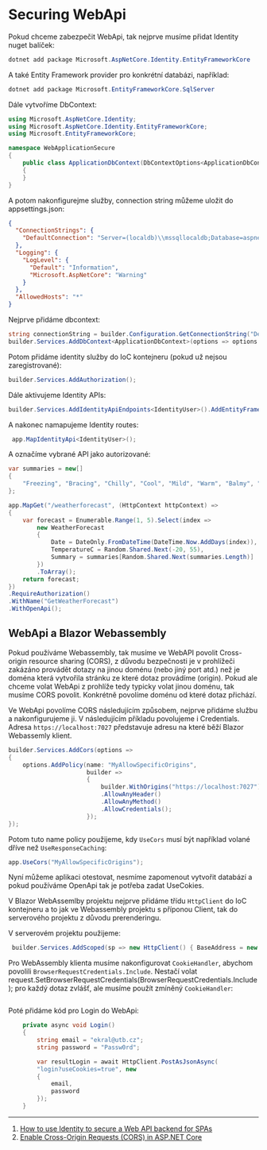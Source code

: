 # Securing WebApi

Pokud chceme zabezpečit WebApi, tak nejprve musíme přidat Identity nuget balíček:

```powershell
dotnet add package Microsoft.AspNetCore.Identity.EntityFrameworkCore
```

A také Entity Framework provider pro konkrétní databázi, například:

```powershell
dotnet add package Microsoft.EntityFrameworkCore.SqlServer
```

Dále vytvoříme DbContext:

```csharp
using Microsoft.AspNetCore.Identity;
using Microsoft.AspNetCore.Identity.EntityFrameworkCore;
using Microsoft.EntityFrameworkCore;

namespace WebApplicationSecure
{
    public class ApplicationDbContext(DbContextOptions<ApplicationDbContext> options) : IdentityDbContext<IdentityUser>(options)
    {
    }
}
```

A potom nakonfigurejme služby, connection string můžeme uložit do appsettings.json:

```json
{
  "ConnectionStrings": {
    "DefaultConnection": "Server=(localdb)\\mssqllocaldb;Database=aspnet-BlazorAppSSRSecurity-e4bca3b5-fe3b-4653-a233-0b79ae265fd4;Trusted_Connection=True;MultipleActiveResultSets=true"
  },
  "Logging": {
    "LogLevel": {
      "Default": "Information",
      "Microsoft.AspNetCore": "Warning"
    }
  },
  "AllowedHosts": "*"
}
```
Nejprve přidáme dbcontext:

```csharp
string connectionString = builder.Configuration.GetConnectionString("DefaultConnection") ?? throw new InvalidOperationException("Connection string 'DefaultConnection' not found.");
builder.Services.AddDbContext<ApplicationDbContext>(options => options.UseSqlServer(connectionString));
```

Potom přidáme identity služby do IoC kontejneru (pokud už nejsou zaregistrované):

```csharp
builder.Services.AddAuthorization();
```

Dále aktivujeme Identity APIs:

```csharp
builder.Services.AddIdentityApiEndpoints<IdentityUser>().AddEntityFrameworkStores<ApplicationDbContext>();
```

A nakonec namapujeme Identity routes:

```csharp
 app.MapIdentityApi<IdentityUser>();
```

A označíme vybrané API jako autorizované:

```csharp
var summaries = new[]
{
    "Freezing", "Bracing", "Chilly", "Cool", "Mild", "Warm", "Balmy", "Hot", "Sweltering", "Scorching"
};

app.MapGet("/weatherforecast", (HttpContext httpContext) =>
{
    var forecast = Enumerable.Range(1, 5).Select(index =>
        new WeatherForecast
        {
            Date = DateOnly.FromDateTime(DateTime.Now.AddDays(index)),
            TemperatureC = Random.Shared.Next(-20, 55),
            Summary = summaries[Random.Shared.Next(summaries.Length)]
        })
        .ToArray();
    return forecast;
})
.RequireAuthorization()
.WithName("GetWeatherForecast")
.WithOpenApi();
```

## WebApi a Blazor Webassembly

Pokud používáme Webassembly, tak musíme ve WebAPI povolit Cross-origin resource sharing (CORS), z důvodu bezpečnosti je v prohlížeči zakázáno provádět dotazy na jinou doménu (nebo jiný port atd.) než je doména která vytvořila stránku ze které dotaz provádíme (origin). Pokud ale chceme volat WebApi z prohlíže tedy typicky volat jinou doménu, tak musíme CORS povolit. Konkrétně povolíme doménu od které dotaz přichází.

Ve WebApi povolíme CORS následujícím způsobem, nejprve přidáme službu a nakonfigurujeme ji. V následujícím příkladu povolujeme i Credentials. Adresa ```https://localhost:7027``` představuje adresu na které běží Blazor Webassemly klient.

```csharp
builder.Services.AddCors(options =>
{
    options.AddPolicy(name: "MyAllowSpecificOrigins",
                      builder =>
                      {
                          builder.WithOrigins("https://localhost:7027")
                          .AllowAnyHeader()
                          .AllowAnyMethod()
                          .AllowCredentials();
                      });
});
```

Potom tuto name policy použijeme, kdy ```UseCors``` musí být například volané dříve než ```UseResponseCaching```: 

```csharp
app.UseCors("MyAllowSpecificOrigins");
```

Nyní můžeme aplikaci otestovat, nesmíme zapomenout vytvořit databází a pokud používáme OpenApi tak je potřeba zadat UseCokies.

V Blazor WebAssemlby projektu nejprve přidáme třídu ```HttpClient``` do IoC kontejneru a to jak ve Webassembly projektu s příponou Client, tak do serverového projektu z důvodu prerenderingu. 

V serverovém projektu použijeme:

```csharp
 builder.Services.AddScoped(sp => new HttpClient() { BaseAddress = new Uri("https://localhost:7125/") });
```

Pro WebAssembly klienta musíme nakonfigurovat ```CookieHandler```, abychom povolili ```BrowserRequestCredentials.Include```. Nestačí volat request.SetBrowserRequestCredentials(BrowserRequestCredentials.Include); pro každý dotaz zvlášť, ale musíme použít zmíněný ```CookieHandler```:

```csharp
```




Poté přidáme kód pro Login do WebApi:

```csharp
    private async void Login()
    {
        string email = "ekral@utb.cz";
        string password = "Passw0rd";

        var resultLogin = await HttpClient.PostAsJsonAsync(
        "login?useCookies=true", new
        {
            email,
            password
        });
    }
```

---
1. [How to use Identity to secure a Web API backend for SPAs](https://learn.microsoft.com/en-us/aspnet/core/security/authentication/identity-api-authorization?view=aspnetcore-8.0)
2. [Enable Cross-Origin Requests (CORS) in ASP.NET Core](https://learn.microsoft.com/en-us/aspnet/core/security/cors?view=aspnetcore-8.0)